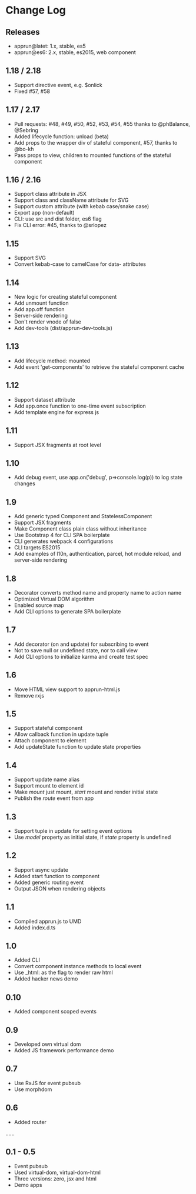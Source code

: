 # Change Log

## Releases
* apprun@latet: 1.x, stable, es5
* apprun@es6: 2.x, stable, es2015, web component

## 1.18 / 2.18

* Support directive event, e.g. $onlick
* Fixed #57, #58

## 1.17 / 2.17

* Pull requests: #48, #49, #50, #52, #53, #54, #55 thanks to @phBalance, @Sebring
* Added lifecycle function: unload (beta)
* Add props to the wrapper div of stateful component, #57, thanks to @bo-kh
* Pass props to view, children to mounted functions of the stateful component

## 1.16 / 2.16

* Support class attribute in JSX
* Support class and className attribute for SVG
* Support custom attribute (with kebab case/snake case)
* Export app (non-default)
* CLI: use src and dist folder, es6 flag
* Fix CLI error: #45, thanks to @srlopez

## 1.15

* Support SVG
* Convert kebab-case to camelCase for data- attributes

## 1.14

* New logic for creating stateful component
* Add unmount function
* Add app.off function
* Server-side rendering
* Don't render vnode of false
* Add dev-tools (dist/apprun-dev-tools.js)

## 1.13

* Add lifecycle method: mounted
* Add event 'get-components' to retrieve the stateful component cache

## 1.12

* Support dataset attribute
* Add app.once function to one-time event subscription
* Add template engine for express js

## 1.11

* Support JSX fragments at root level

## 1.10

* Add debug event, use app.on('debug', p=>console.log(p)) to log state changes

## 1.9

* Add generic typed Component<T> and StatelessComponent<T>
* Support JSX fragments
* Make Component class plain class without inheritance
* Use Bootstrap 4 for CLI SPA boilerplate
* CLI generates webpack 4 configurations
* CLI targets ES2015
* Add examples of l10n, authentication, parcel, hot module reload, and server-side rendering

## 1.8

* Decorator converts method name and property name to action name
* Optimized Virtual DOM algorithm
* Enabled source map
* Add CLI options to generate SPA boilerplate

## 1.7

* Add decorator (on and update) for subscribing to event
* Not to save null or undefined state, nor to call view
* Add CLI options to initialize karma and create test spec

## 1.6

* Move HTML view support to apprun-html.js
* Remove rxjs

## 1.5

* Support stateful component
* Allow callback function in update tuple
* Attach component to element
* Add updateState function to update state properties

## 1.4

* Support update name alias
* Support mount to element id
* Make _mount_ just mount, _start_ mount and render initial state
* Publish the _route_ event from app

## 1.3

* Support tuple in update for setting event options
* Use _model_ property as initial state, if _state_ property is undefined

## 1.2

* Support async update
* Added start function to component
* Added generic routing event
* Output JSON when rendering objects

## 1.1

* Compiled apprun.js to UMD
* Added index.d.ts

## 1.0

* Added CLI
* Convert component instance methods to local event
* Use _html: as the flag to render raw html
* Added hacker news demo

## 0.10

* Added component scoped events

## 0.9

* Developed own virtual dom
* Added JS framework performance demo

## 0.7

* Use RxJS for event pubsub
* Use morphdom

## 0.6

* Added router

......

## 0.1 - 0.5

* Event pubsub
* Used virtual-dom, virtual-dom-html
* Three versions: zero, jsx and html
* Demo apps